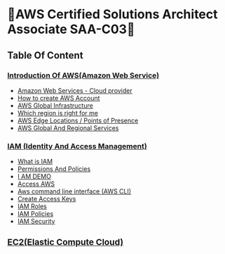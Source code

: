 # 🚀AWS Certified Solutions Architect Associate SAA-C03🚀

## Table Of Content

### <a target="_blank" href="introduction-aws-with-services.md">Introduction Of AWS(Amazon Web Service) </a>
- <a target="_blank" href="introduction-aws-with-services.md"> Amazon Web Services - Cloud provider </a>
- <a target="_blank" href="introduction-aws-with-services.md"> How to create AWS Account </a>
- <a target="_blank" href="introduction-aws-with-services.md"> AWS Global Infrastructure </a>
- <a target="_blank" href="introduction-aws-with-services.md"> Which region is right for me </a>
- <a target="_blank" href="introduction-aws-with-services.md"> AWS Edge Locations / Points of Presence </a>
- <a target="_blank" href="introduction-aws-with-services.md"> AWS Global And Regional Services </a>

### <a target="_blank" href="IAM.md">IAM (Identity And Access Management)</a>
- <a target="_blank" href="IAM.md#what-is-iam">What is IAM </a>
- <a target="_blank" href="IAM.md#permissions-and-policies"> Permissions And Policies</a>
- <a target="_blank" href="IAM.md#iam-demo">I AM DEMO</a>
- <a target="_blank" href="IAM.md#access-aws">Access AWS</a>
- <a target="_blank" href="IAM.md#aws-command-line-interface-aws-cli">Aws command line interface (AWS CLI)</a>
- <a target="_blank" href="IAM.md#create-access-keys">Create Access Keys</a>
- <a target="_blank" href="IAM.md#iam-roles">IAM Roles</a>
- <a target="_blank" href="IAM.md#iam-policies">IAM Policies</a>
- <a target="_blank" href="IAM.md#iam-security">IAM Security</a>


### <a target="_blank" href="introduction-aws-with-services.md"> <h3> EC2(Elastic Compute Cloud)</a>